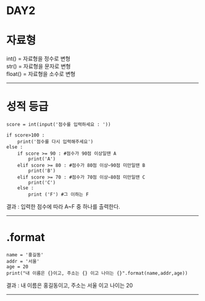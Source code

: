 DAY2
=======================================
# 자료형

int() = 자료형을 정수로 변형   
str() = 자료형을 문자로 변형   
float() = 자료형을 소수로 변형   

-------------------------------------------------------------------------
# 성적 등급
```
score = int(input('점수를 입력하세요 : '))

if score>100 :
    print('점수를 다시 입력해주세요')
else :
    if score >= 90 : #점수가 90점 이상일땐 A
        print('A')
    elif score >= 80 : #점수가 80점 이상~90점 미만일땐 B
        print('B')
    elif score >= 70 : #점수가 70점 이상~80점 미만일땐 C
        print('C')
    else :
        print ('F') #그 이하는 F
```

결과 : 입력한 점수에 따라 A~F 중 하나를 출력한다.

-------------------------------------------------------------------------

# .format
```
name = '홍길동'
addr = '서울'
age = 20
print("내 이름은 {}이고, 주소는 {} 이고 나이는 {}".format(name,addr,age))
```

결과 : 내 이름은 홍길동이고, 주소는 서울 이고 나이는 20

-------------------------------------------------------------------------
